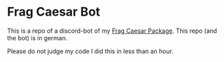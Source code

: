 # Frag Caesar Bot
This is a repo of a discord-bot of my [Frag Caesar Package](https://github.com/SCDerox/FragCaesar).
This repo (and the bot) is in german.

Please do not judge my code I did this in less than an hour.
